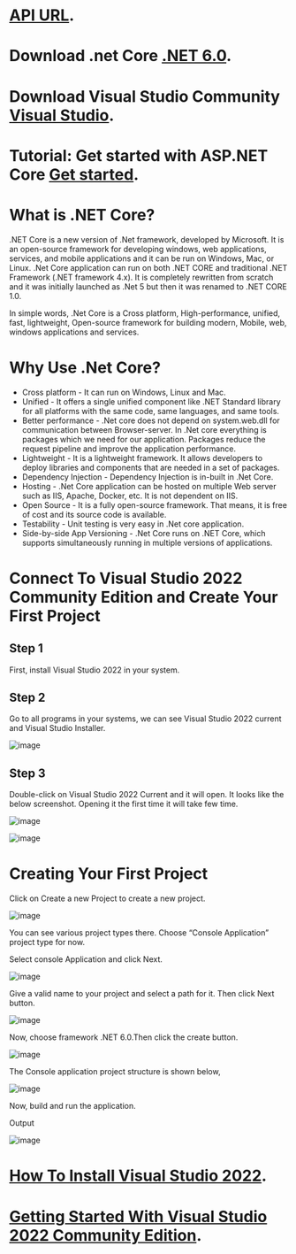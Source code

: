 # [API URL](https://gymmanagement.azurewebsites.net/index.html).

# Download .net Core [.NET 6.0](https://dotnet.microsoft.com/en-us/download).
# Download Visual Studio Community [Visual Studio](https://visualstudio.microsoft.com/vs/community/).
# Tutorial: Get started with ASP.NET Core  [Get started](https://docs.microsoft.com/en-us/aspnet/core/getting-started/?view=aspnetcore-6.0&tabs=windows).

# What is .NET Core?
.NET Core is a new version of .Net framework, developed by Microsoft. It is an open-source framework for developing windows, web applications, services, and mobile applications and it can be run on Windows, Mac, or Linux. .Net Core application can run on both .NET CORE and traditional .NET Framework (.NET framework 4.x). It is completely rewritten from scratch and it was initially launched as .Net 5 but then it was renamed to .NET CORE 1.0.

In simple words, .Net Core is a Cross platform, High-performance, unified, fast, lightweight, Open-source framework for building modern, Mobile, web, windows applications and services.

# Why Use .Net Core?
- Cross platform - It can run on Windows, Linux and Mac.
- Unified - It offers a single unified component like .NET Standard library for all platforms with the same code, same languages, and same tools.
- Better performance - .Net core does not depend on system.web.dll for communication between Browser-server. In .Net core everything is packages which we need for our application. Packages reduce the request pipeline and improve the application performance.
- Lightweight - It is a lightweight framework. It allows developers to deploy libraries and components that are needed in a set of packages.
- Dependency Injection - Dependency Injection is in-built in .Net Core.
- Hosting - .Net Core application can be hosted on multiple Web server such as IIS, Apache, Docker, etc. It is not dependent on IIS.
- Open Source - It is a fully open-source framework. That means, it is free of cost and its source code is available.
- Testability - Unit testing is very easy in .Net core application.
- Side-by-side App Versioning - .Net Core runs on .NET Core, which supports simultaneously running in multiple versions of applications.
# Connect To Visual Studio 2022 Community Edition and Create Your First Project
## Step 1

First, install Visual Studio 2022 in your system.

## Step 2

Go to all programs in your systems, we can see Visual Studio 2022 current and Visual Studio Installer.

![image](https://user-images.githubusercontent.com/18237521/183559820-a5aac045-274d-4020-9edc-301a75c00ede.png)



## Step 3

Double-click on Visual Studio 2022 Current and it will open. It looks like the below screenshot. Opening it the first time it will take few time.

![image](https://user-images.githubusercontent.com/18237521/183559892-05c58b41-0889-47f3-be29-4f8e0c5790d5.png)

![image](https://user-images.githubusercontent.com/18237521/183559948-45128285-4cdf-4394-9a75-df1b4a20e303.png)

# Creating Your First Project
Click on Create a new Project to create a new project.

![image](https://user-images.githubusercontent.com/18237521/183559987-7bfbe8d0-9bce-4851-bc31-c0a57c24babe.png)


You can see various project types there. Choose “Console Application” project type for now.

Select console Application and click Next.

![image](https://user-images.githubusercontent.com/18237521/183560027-75cd8ad7-784b-4d19-896b-408ec0c3d747.png)


Give a valid name to your project and select a path for it. Then click Next button.

![image](https://user-images.githubusercontent.com/18237521/183560070-a76ec2a5-4a25-4024-9801-2392529de399.png)

Now, choose framework .NET 6.0.Then click the create button.

![image](https://user-images.githubusercontent.com/18237521/183560114-1859e68e-0706-4f45-be95-1bcbed3e3669.png)


The Console application project structure is shown below,

![image](https://user-images.githubusercontent.com/18237521/183560147-9ec0fd47-b4bf-41cd-8787-4c7b139e6db0.png)


Now, build and run the application.

Output

![image](https://user-images.githubusercontent.com/18237521/183560172-31e2cec5-ca1a-4d1e-8cfc-cb5ec42dc504.png)


# [How To Install Visual Studio 2022](https://www.c-sharpcorner.com/article/how-to-install-visual-studio-2022/).

# [Getting Started With Visual Studio 2022 Community Edition](https://www.c-sharpcorner.com/article/getting-started-with-visual-studio-2022-community-edition/).



